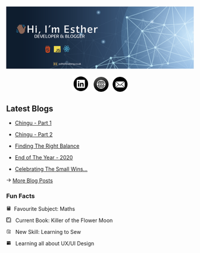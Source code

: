 ![Profile Banner](/img/banner.png)

<p align="center">
<a href="https://www.linkedin.com/in/esther-agyare-boateng-004a3453/"><img src="/img/linkedin-icon.png" width=45></a>  &nbsp; <a href="http://estherboateng.co.uk/"><img src="/img/website-icon.png" width=40></a> &nbsp;  <a href="mailto:eagyare91@gmail.com"><img src="/img/mail-icon.png" width=40></a>
</p>



## Latest Blogs 

* [Chingu - Part 1](http://estherboateng.co.uk/chingu)

* [Chingu - Part 2](http://estherboateng.co.uk/chingupart2)

* [Finding The Right Balance](http://estherboateng.co.uk/balance)

* [End of The Year - 2020](http://estherboateng.co.uk/endofyear)

* [Celebrating The Small Wins...](http://estherboateng.co.uk/celebrate)


<img src="/img/arrow.png" width=13> [More Blog Posts](http://estherboateng.co.uk/blog)


### Fun Facts

<img src="/img/calculator-icon.png" width=13 alt="Calculator"> &nbsp;Favourite Subject: Maths

<img src="/img/book-icon.png" width=13 alt="Book"> &nbsp; Current Book: Killer of the Flower Moon

<img src="/img/sewing-icon.png" width=13 alt="Sewing Machine"> &nbsp;  New Skill: Learning to Sew

<img src="/img/website-layout.png" width=13 alt="Website Layout"> &nbsp; Learning all about UX/UI Design


<!--
**Ess91/ess91** is a ✨ _special_ ✨ repository because its `README.md` (this file) appears on your GitHub profile.

Here are some ideas to get you started:

- 🔭 I’m currently working on ...
- 🌱 I’m currently learning ...
- 👯 I’m looking to collaborate on ...
- 🤔 I’m looking for help with ...
- 💬 Ask me about ...
- 📫 How to reach me: ...
- 😄 Pronouns: ...
- ⚡ Fun fact: ...
-->
